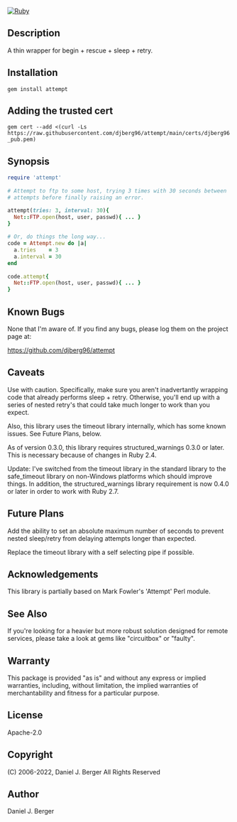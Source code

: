 [![Ruby](https://github.com/djberg96/attempt/actions/workflows/ruby.yml/badge.svg)](https://github.com/djberg96/attempt/actions/workflows/ruby.yml)

## Description
A thin wrapper for begin + rescue + sleep + retry.

## Installation
`gem install attempt`

## Adding the trusted cert
`gem cert --add <(curl -Ls https://raw.githubusercontent.com/djberg96/attempt/main/certs/djberg96_pub.pem)`

## Synopsis
```ruby
require 'attempt'
 
# Attempt to ftp to some host, trying 3 times with 30 seconds between
# attempts before finally raising an error.

attempt(tries: 3, interval: 30){
  Net::FTP.open(host, user, passwd){ ... }
}
 
# Or, do things the long way...
code = Attempt.new do |a|
  a.tries    = 3
  a.interval = 30
end
 
code.attempt{
  Net::FTP.open(host, user, passwd){ ... }
}
```

## Known Bugs
None that I'm aware of. If you find any bugs, please log them on the project page at:

https://github.com/djberg96/attempt

## Caveats
Use with caution. Specifically, make sure you aren't inadvertantly
wrapping code that already performs sleep + retry. Otherwise, you'll
end up with a series of nested retry's that could take much longer to
work than you expect. 

Also, this library uses the timeout library internally, which has some
known issues. See Future Plans, below.

As of version 0.3.0, this library requires structured_warnings 0.3.0 or
later. This is necessary because of changes in Ruby 2.4.

Update: I've switched from the timeout library in the standard library to
the safe_timeout library on non-Windows platforms which should improve things.
In addition, the structured_warnings library requirement is now 0.4.0 or later
in order to work with Ruby 2.7.

## Future Plans
Add the ability to set an absolute maximum number of seconds to prevent
nested sleep/retry from delaying attempts longer than expected.

Replace the timeout library with a self selecting pipe if possible.

## Acknowledgements
This library is partially based on Mark Fowler's 'Attempt' Perl module.

## See Also
If you're looking for a heavier but more robust solution designed for remote
services, please take a look at gems like "circuitbox" or "faulty".

## Warranty
This package is provided "as is" and without any express or
implied warranties, including, without limitation, the implied
warranties of merchantability and fitness for a particular purpose.

## License
Apache-2.0

## Copyright
(C) 2006-2022, Daniel J. Berger
All Rights Reserved

## Author
Daniel J. Berger
